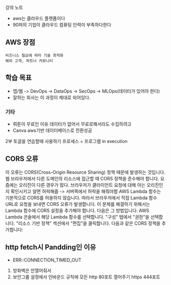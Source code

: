 강의 노트
- aws는 클라우드 플랫폼이다
- 90퍼의 기업이 클라우드 컴퓨팅 인력이 부족하다한다

## AWS 장점
    비즈니스 필요에 따라 기술 최적화
    해외 고객, 파트너 커뮤니티
    
## 학습 목표
  - 앱/웹 -> DevOps -> DataOps -> SecOps -> MLOps(데이터가 있어야 한다)
  - 잘하는 회사는 이 과정이 제대로 되어있다.

### 기타
- 뤼튼이 무료인 이유 데이터가 없어서 무료로해서라도 수집하려고
- Canva aws기반 데이터베이스로 전환성공

2부 
토글을 연습할때 사용하기
프로세스 = 프로그램 in execution

## CORS 오류

이 오류는 CORS(Cross-Origin Resource Sharing) 정책 때문에 발생하는 것입니다. 웹 브라우저에서 다른 도메인의 리소스에 접근할 때 CORS 정책을 준수해야 합니다.
요즘에는 오리진이 다른 경우가 많다.
브라우저가 클라이언트 요청에 대해 아는 오리진인지 확인시키고 알면 허락해줌
-> 서버쪽에서 허락을 해줘야함 
AWS Lambda 함수는 기본적으로 CORS를 허용하지 않습니다. 따라서 브라우저에서 직접 Lambda 함수 URL로 요청을 보내면 CORS 오류가 발생합니다.
이 문제를 해결하기 위해서는 Lambda 함수에 CORS 설정을 추가해야 합니다. 다음은 그 방법입니다:
AWS Lambda 콘솔에서 해당 Lambda 함수를 선택합니다.
"구성" 탭에서 "권한"을 선택합니다.
"리소스 기반 정책" 섹션에서 "편집"을 클릭합니다.
다음과 같은 CORS 정책을 추가합니다:

## http fetch시 Pandding인 이유
- ERR::CONNECTION_TIMED_OUT
1. 방화벽은 안열어줘서
2. 보안그룹 설정에서 인바운드 규칙에 모든 http 80포트 열어주기 https 444포트